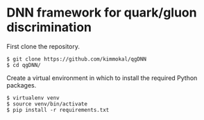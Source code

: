 # DNN framework for quark/gluon discrimination

First clone the repository.
```
$ git clone https://github.com/kimmokal/qgDNN
$ cd qgDNN/
```
Create a virtual environment in which to install the required Python packages.
```
$ virtualenv venv
$ source venv/bin/activate
$ pip install -r requirements.txt
```
